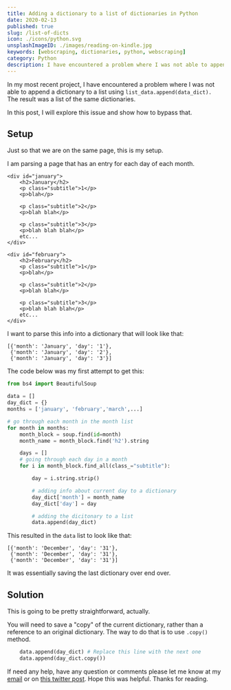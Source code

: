 ```yaml
---
title: Adding a dictionary to a list of dictionaries in Python
date: 2020-02-13
published: true
slug: /list-of-dicts
icon: ./icons/python.svg
unsplashImageID: ./images/reading-on-kindle.jpg
keywords: [webscraping, dictionaries, python, webscraping]
category: Python
description: I have encountered a problem where I was not able to append a dictionary to a list. In this post, I will explore this issue and show how to bypass that.
---
```


In my most recent project, I have encountered a problem where I was not able to append a dictionary to a list using `list_data.append(data_dict).` The result was a list of the same dictionaries.

In this post, I will explore this issue and show how to bypass that.

## Setup

Just so that we are on the same page, this is my setup.

I am parsing a page that has an entry for each day of each month.

```
<div id="january">
    <h2>January</h2>
    <p class="subtitle">1</p>
    <p>blah</p>

    <p class="subtitle">2</p>
    <p>blah blah</p>

    <p class="subtitle">3</p>
    <p>blah blah blah</p>
    etc...
</div>

<div id="february">
    <h2>February</h2>
    <p class="subtitle">1</p>
    <p>blah</p>

    <p class="subtitle">2</p>
    <p>blah blah</p>

    <p class="subtitle">3</p>
    <p>blah blah blah</p>
    etc...
</div>

```

I want to parse this info into a dictionary that will look like that:

```
[{'month': 'January', 'day': '1'},
 {'month': 'January', 'day': '2'},
 {'month': 'January', 'day': '3'}]
```

The code below was my first attempt to get this:

```python
from bs4 import BeautifulSoup

data = []
day_dict = {}
months = ['january', 'february','march',...]

# go through each month in the month list
for month in months:
    month_block = soup.find(id=month)
    month_name = month_block.find('h2').string

    days = []
    # going through each day in a month
    for i in month_block.find_all(class_="subtitle"):

        day = i.string.strip()

        # adding info about current day to a dictionary
        day_dict['month'] = month_name
        day_dict['day'] = day

        # adding the dicitonary to a list
        data.append(day_dict)
```

This resulted in the `data` list to look like that:
```
[{'month': 'December', 'day': '31'},
 {'month': 'December', 'day': '31'},
 {'month': 'December', 'day': '31'}]
```

It was essentially saving the last dictionary over end over.


## Solution

This is going to be pretty straightforward, actually.

You will need to save a "copy" of the current dictionary, rather than a reference to an original dictionary. The way to do that is to use `.copy()` method.

```python
    data.append(day_dict) # Replace this line with the next one
    data.append(day_dict.copy())
```

If need any help, have any question or comments please let me know at my [email](mailto:me@rasulkireev.com) or on [this twitter post](https://twitter.com/rasulkireev/status/1228083171092238337). Hope this was helpful. Thanks for reading.